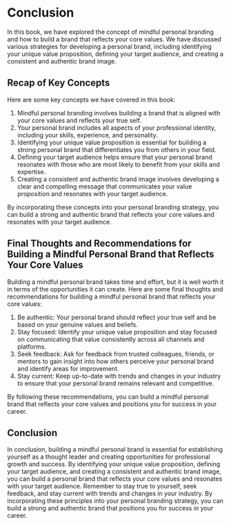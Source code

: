 # Conclusion

In this book, we have explored the concept of mindful personal branding and how to build a brand that reflects your core values. We have discussed various strategies for developing a personal brand, including identifying your unique value proposition, defining your target audience, and creating a consistent and authentic brand image.

Recap of Key Concepts
---------------------

Here are some key concepts we have covered in this book:

1. Mindful personal branding involves building a brand that is aligned with your core values and reflects your true self.
2. Your personal brand includes all aspects of your professional identity, including your skills, experience, and personality.
3. Identifying your unique value proposition is essential for building a strong personal brand that differentiates you from others in your field.
4. Defining your target audience helps ensure that your personal brand resonates with those who are most likely to benefit from your skills and expertise.
5. Creating a consistent and authentic brand image involves developing a clear and compelling message that communicates your value proposition and resonates with your target audience.

By incorporating these concepts into your personal branding strategy, you can build a strong and authentic brand that reflects your core values and resonates with your target audience.

Final Thoughts and Recommendations for Building a Mindful Personal Brand that Reflects Your Core Values
-------------------------------------------------------------------------------------------------------

Building a mindful personal brand takes time and effort, but it is well worth it in terms of the opportunities it can create. Here are some final thoughts and recommendations for building a mindful personal brand that reflects your core values:

1. Be authentic: Your personal brand should reflect your true self and be based on your genuine values and beliefs.
2. Stay focused: Identify your unique value proposition and stay focused on communicating that value consistently across all channels and platforms.
3. Seek feedback: Ask for feedback from trusted colleagues, friends, or mentors to gain insight into how others perceive your personal brand and identify areas for improvement.
4. Stay current: Keep up-to-date with trends and changes in your industry to ensure that your personal brand remains relevant and competitive.

By following these recommendations, you can build a mindful personal brand that reflects your core values and positions you for success in your career.

Conclusion
----------

In conclusion, building a mindful personal brand is essential for establishing yourself as a thought leader and creating opportunities for professional growth and success. By identifying your unique value proposition, defining your target audience, and creating a consistent and authentic brand image, you can build a personal brand that reflects your core values and resonates with your target audience. Remember to stay true to yourself, seek feedback, and stay current with trends and changes in your industry. By incorporating these principles into your personal branding strategy, you can build a strong and authentic brand that positions you for success in your career.